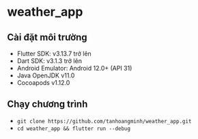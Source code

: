 # weather_app

## Cài đặt môi trường

- Flutter SDK: v3.13.7 trở lên
- Dart SDK: v3.1.3 trở lên
- Android Emulator: Android 12.0+ (API 31)
- Java OpenJDK v11.0
- Cocoapods v1.12.0


## Chạy chương trình
- `git clone https://github.com/tanhoangminh/weather_app.git`
- `cd weather_app && flutter run --debug`